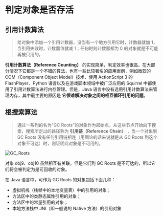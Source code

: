 # 判定对象是否存活

## 引用计数算法

> 给对象中添加一个引用计数器，没当有一个地方引用它时，计数器就加 1，当引用失效时，计数器值就减 1；任何时刻计数器都为 0 的对象就是不可能再被只用的。

**引用计数算法（Reference Counting）** 的实现简单，判定效率也很高，在大部分情况下它都是一个不错的算法，也有一些比较著名的应用案例，例如微软的 COM（Component Object Model）技术、使用 ActionScript 3 的 FlashPlayer、Python 语言以及在游戏脚本领域中被广泛应用的 Squirrel 中都使用了引用计数算法进行内存管理。但是，Java 语言中没有选用引用计数算法来管理内存，其中最主要的原因是 **它很难解决对象之间的相互循环引用的问题**。

## 根搜索算法

> 通过一系列的名为"GC Roots"的对象作为起始点，从这些节点开始向下搜索，搜索所走过的路径称为 **引用链（Reference Chain）** ，当一个对象到 GC Roots 没有任何引用链相连（用图论的话来说就是从 GC Roots 到这个对象不可达）时，则证明此对象是不可用的。

![GC_Roots](D:\superz\BigData-A-Question\JVM\垃圾收集\images\GC_Roots.png)

对象 obj9、obj10 虽然相互有关联，但是它们到 GC Roots 是不可达的，所以它们将会被判定为是可回收的对象。

在 Java 语言中，可作为 GC Roots 的对象包括下面几种：
- 虚拟机栈（栈帧中的本地变量表）中的引用的对象；
- 方法区中的类静态属性引用的对象；
- 方法区中的常量引用的对象；
- 本地方法栈中 JNI（即一般说的 Native 方法）的引用对象